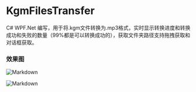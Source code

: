 # KgmFilesTransfer
C# WPF.Net 编写，用于将.kgm文件转换为.mp3格式，实时显示转换进度和转换成功和失败的数量（99%都是可以转换成功的），获取文件夹路径支持拖拽获取和对话框获取。

### 效果图

![Markdown](https://i.loli.net/2021/06/01/lLivmIOKu1z24hA.png)

![Markdown](https://i.loli.net/2021/06/01/wy2iqcVmBJK7RPA.png)

